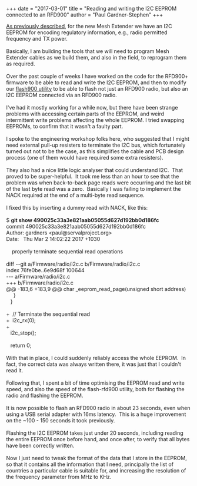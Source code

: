 +++
date = "2017-03-01"
title = "Reading and writing the I2C EEPROM connected to an RFD900"
author = "Paul Gardner-Stephen"
+++

<div class="post-body entry-content" id="post-body-4997339612359022513" itemprop="description articleBody">
<a href="http://servalpaul.blogspot.com/2017/02/mesh-extender-eeprom-equiped-cable-work.html">As previously described</a>, for the new Mesh Extender we have an I2C EEPROM for encoding regulatory information, e.g., radio permitted frequency and TX power.<br/>
<br/>
Basically, I am building the tools that we will need to program Mesh Extender cables as we build them, and also in the field, to reprogram them as required.<br/>
<br/>
Over the past couple of weeks I have worked on the code for the RFD900+ firmware to be able to read and write the I2C EEPROM, and then to modify our <a href="https://github.com/servalproject/flash-rfd900">flash900 utility</a> to be able to flash not just an RFD900 radio, but also an I2C EEPROM connected via an RFD900 radio.<br/>
<br/>
I've had it mostly working for a while now, but there have been strange problems with accessing certain parts of the EEPROM, and weird intermittent write problems affecting the whole EEPROM. I tried swapping EEPROMs, to confirm that it wasn't a faulty part.<br/>
<br/>
I spoke to the engineering workshop folks here, who suggested that I might need external pull-up resisters to terminate the I2C bus, which fortunately turned out not to be the case, as this simplifies the cable and PCB design process (one of them would have required some extra resisters).<br/>
<br/>
They also had a nice little logic analyser that could understand I2C.  That proved to be super-helpful.  It took me less than an hour to see that the problem was when back-to-back page reads were occurring and the last bit of the last byte read was a zero.  Basically I was failing to implement the NACK required at the end of a multi-byte read sequence.  <br/>
<br/>
I fixed this by inserting a dummy read with NACK, like this:<br/>
<br/>
<span>$ <b>git show 490025c33a3e821aab05055d627d192bb0d186fc               </b></span><br/>
<span>commit 490025c33a3e821aab05055d627d192bb0d186fc                   </span><br/>
<span>Author: gardners &lt;paul@servalproject.org&gt;                         </span><br/>
<span>Date:   Thu Mar 2 14:02:22 2017 +1030                             </span><br/>
<span>                                                                  </span><br/>
<span>    properly terminate sequential read operations                 </span><br/>
<span>                                                                  </span><br/>
<span>diff --git a/Firmware/radio/i2c.c b/Firmware/radio/i2c.c          </span><br/>
<span>index 76fe0be..6e9d68f 100644</span><span>                                     </span><br/>
<span>--- a/Firmware/radio/i2c.c</span><span>                                        </span><br/>
<span>+++ b/Firmware/radio/i2c.c</span><span>                                        </span><br/>
<span>@@ -183,6 +183,9 @@ char _eeprom_read_page(unsigned short address)</span><br/>
<span>     }</span><span>                                                            </span><br/>
<span>   }</span><span>                                                              </span><br/>
<span>                                                                  </span><br/>
<span>+  // Terminate the sequential read</span><span>                               </span><br/>
<span>+  i2c_rx(0);</span><span>                                                     </span><br/>
<span>+</span><span>                                                                 </span><br/>
<span>   i2c_stop();</span><span>                                                    </span><br/>
<span>                                                                  </span><br/>
<span>   return 0;</span><span>                                                      </span><br/>
<span><br/></span>
With that in place, I could suddenly reliably access the whole EEPROM.  In fact, the correct data was always written there, it was just that I couldn't read it.<br/>
<br/>
Following that, I spent a bit of time optimising the EEPROM read and write speed, and also the speed of the flash-rfd900 utility, both for flashing the radio and flashing the EEPROM. <br/>
<br/>
It is now possible to flash an RFD900 radio in about 23 seconds, even when using a USB serial adapter with 16ms latency.  This is a huge improvement on the ~100 - 150 seconds it took previously.<br/>
<br/>
Flashing the I2C EEPROM takes just under 20 seconds, including reading the entire EEPROM once before hand, and once after, to verify that all bytes have been correctly written.<br/>
<br/>
Now I just need to tweak the format of the data that I store in the EEPROM, so that it contains all the information that I need, principally the list of countries a particular cable is suitable for, and increasing the resolution of the frequency parameter from MHz to KHz.
<div></div>
</div>